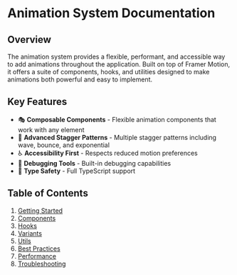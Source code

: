 # Animation System Documentation

## Overview

The animation system provides a flexible, performant, and accessible way to add animations throughout the application. Built on top of Framer Motion, it offers a suite of components, hooks, and utilities designed to make animations both powerful and easy to implement.

## Key Features

- 🎭 **Composable Components** - Flexible animation components that work with any element
- 🌊 **Advanced Stagger Patterns** - Multiple stagger patterns including wave, bounce, and exponential
- ♿ **Accessibility First** - Respects reduced motion preferences
- 🔧 **Debugging Tools** - Built-in debugging capabilities
- 🎯 **Type Safety** - Full TypeScript support

## Table of Contents

1. [Getting Started](./getting-started.md)
2. [Components](./components/README.md)
3. [Hooks](./hooks/README.md)
4. [Variants](./variants/README.md)
5. [Utils](./utils/README.md)
6. [Best Practices](./best-practices.md)
7. [Performance](./performance.md)
8. [Troubleshooting](./troubleshooting.md)
